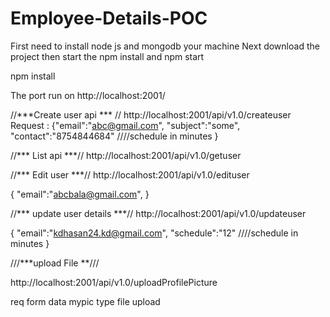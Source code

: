 # Employee-Details-POC

First need to install node js and mongodb  your machine 
Next download the project then start the npm install  and npm start

npm install 


The port run on http://localhost:2001/

//***Create user api *** //
http://localhost:2001/api/v1.0/createuser
Request :
{"email":"abc@gmail.com",
"subject":"some",
"contact":"8754844684" ////schedule in minutes
}

//*** List api ***//
http://localhost:2001/api/v1.0/getuser

//*** Edit user ***//
http://localhost:2001/api/v1.0/edituser

{
  "email":"abcbala@gmail.com",
}

//*** update user details ***//
http://localhost:2001/api/v1.0/updateuser

{
    "email":"kdhasan24.kd@gmail.com",
    "schedule":"12" ////schedule in minutes
}

///***upload File **///

http://localhost:2001/api/v1.0/uploadProfilePicture

req form data
mypic       type file upload



